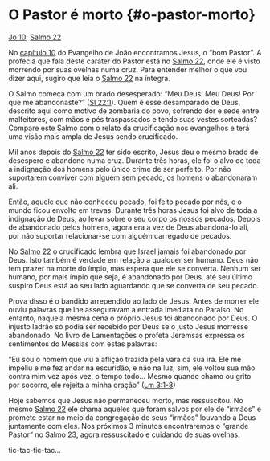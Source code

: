 # O Pastor é morto {#o-pastor-morto}

[Jo 10](http://bibliaonline.com.br/acf/jo/10); [Salmo 22](http://bibliaonline.com.br/acf/sl/22)

No [capítulo 10](http://bibliaonline.com.br/acf/jo/10) do Evangelho de João encontramos Jesus, o “bom Pastor”. A profecia que fala deste caráter do Pastor está no [Salmo 22](http://bibliaonline.com.br/acf/sl/22), onde ele é visto morrendo por suas ovelhas numa cruz. Para entender melhor o que vou dizer aqui, sugiro que leia o [Salmo 22](http://bibliaonline.com.br/acf/sl/22) na íntegra.

O Salmo começa com um brado desesperado: “Meu Deus! Meu Deus! Por que me abandonaste?” ([Sl 22:1](http://bibliaonline.com.br/acf/sl/22/1)). Quem é esse desamparado de Deus, descrito aqui como motivo de zombaria do povo, sofrendo dor e sede entre malfeitores, com mãos e pés traspassados e tendo suas vestes sorteadas? Compare este Salmo com o relato da crucificação nos evangelhos e terá uma visão mais ampla de Jesus sendo crucificado.

Mil anos depois do [Salmo 22](http://bibliaonline.com.br/acf/sl/22) ter sido escrito, Jesus deu o mesmo brado de desespero e abandono numa cruz. Durante três horas, ele foi o alvo de toda a indignação dos homens pelo único crime de ser perfeito. Por não suportarem conviver com alguém sem pecado, os homens o abandonaram ali.

Então, aquele que não conheceu pecado, foi feito pecado por nós, e o mundo ficou envolto em trevas. Durante três horas Jesus foi alvo de toda a indignação de Deus, ao levar sobre o seu corpo os nossos pecados. Depois de abandonado pelos homens, agora era a vez de Deus abandoná-lo ali, por não suportar relacionar-se com alguém carregado de pecados.

No [Salmo 22](http://bibliaonline.com.br/acf/sl/22) o crucificado lembra que Israel jamais foi abandonado por Deus. Isto também é verdade em relação a qualquer ser humano. Deus não tem prazer na morte do ímpio, mas espera que ele se converta. Nenhum ser humano, por mais ímpio que seja, é abandonado por Deus. até seu último suspiro Deus está ao seu lado aguardando que se converta de seu pecado.

Prova disso é o bandido arrependido ao lado de Jesus. Antes de morrer ele ouviu palavras que lhe asseguravam a entrada imediata no Paraíso. No entanto, naquela mesma cena o próprio Jesus foi abandonado por Deus. O injusto ladrão só podia ser recebido por Deus se o justo Jesus morresse abandonado. No livro de Lamentações o profeta Jeremsas expressa os sentimentos do Messias com estas palavras:

“Eu sou o homem que viu a aflição trazida pela vara da sua ira. Ele me impeliu e me fez andar na escuridão, e não na luz; sim, ele voltou sua mão contra mim vez após vez, o tempo todo... Mesmo quando chamo ou grito por socorro, ele rejeita a minha oração” ([Lm 3:1-8](http://bibliaonline.com.br/acf/lm/3/1-8))

Hoje sabemos que Jesus não permaneceu morto, mas ressuscitou. No mesmo [Salmo 22](http://bibliaonline.com.br/acf/sl/22) ele chama aqueles que foram salvos por ele de “irmãos” e promete estar no meio da congregação de seus “irmãos” louvando a Deus juntamente com eles. Nos próximos 3 minutos encontraremos o “grande Pastor” no Salmo 23, agora ressuscitado e cuidando de suas ovelhas.

tic-tac-tic-tac...